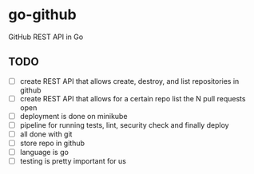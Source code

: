 # go-github
GitHub REST API in Go

## TODO  
- [ ] create REST API that allows create, destroy, and list repositories in github  
- [ ] create REST API that allows for a certain repo list the N pull requests open  
- [ ] deployment is done on minikube  
- [ ] pipeline for running tests, lint, security check and finally deploy  
- [ ] all done with git  
- [ ] store repo in github  
- [ ] language is go  
- [ ] testing is pretty important for us  

